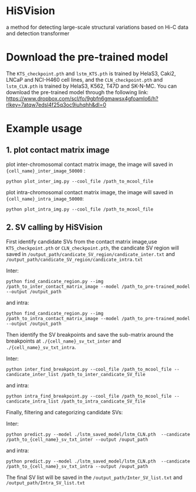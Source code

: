 # HiSVision
a method for detecting large-scale structural variations based on Hi-C data and detection transformer

# Download the pre-trained model
The `KTS_checkpoint.pth` and `lstm_KTS.pth` is trained by HelaS3, Caki2, LNCaP and NCI-H460 cell lines, and the `CLN_checkpoint.pth` and `lstm_CLN.pth` is trained by HelaS3, K562, T47D and SK-N-MC. You can download the pre-trained model through the following link:
https://www.dropbox.com/scl/fo/9gbfn6gmawsx4gfoamlo6/h?rlkey=7atqw7edsl4f25q3oc9iuhqhh&dl=0

# Example usage
## 1. plot contact matrix image 
plot inter-chromosomal contact matrix image, the image will saved in `{cell_name}_inter_image_50000` :
```
python plot_inter_img.py --cool_file /path_to_mcool_file
```
plot intra-chromosomal contact matrix image, the image will saved in `{cell_name}_intra_image_50000`:
```
python plot_intra_img.py --cool_file /path_to_mcool_file
```
## 2. SV calling by HiSVision
First identify candidate SVs from the contact matrix image,use `KTS_checkpoint.pth` or `CLN_checkpoint.pth`, the candicate SV region will saved in `/output_path/candicate_SV_region/candicate_inter.txt` and `/output_path/candicate_SV_region/candicate_intra.txt`

Inter:
```
python find_candicate_region.py --img /path_to_inter_contact_matrix_image --model /path_to_pre-trained_model --output /output_path
```

and intra:
```
python find_candicate_region.py --img /path_to_intra_contact_matrix_image --model /path_to_pre-trained_model --output /output_path
```

Then identify the SV breakpoints and save the sub-matrix around the breakpoints at `./{cell_name}_sv_txt_inter` and `./{cell_name}_sv_txt_intra`. 
 
Inter:
```
python inter_find_breakpoint.py --cool_file /path_to_mcool_file --candicate_inter_list /path_to_inter_candicate_SV_file
```

and intra:
```
python intra_find_breakpoint.py --cool_file /path_to_mcool_file --candicate_intra_list /path_to_intra_candicate_SV_file
```
Finally, filtering and categorizing candidate SVs:

Inter:
```
python predict.py --model ./lstm_saved_model/lstm_CLN.pth  --candicate /path_to_{cell_name}_sv_txt_inter --output /ouput_path
```

and intra:
```
python predict.py --model ./lstm_saved_model/lstm_CLN.pth  --candicate /path_to_{cell_name}_sv_txt_intra --output /ouput_path
```

The final SV list will be saved in the `/output_path/Inter_SV_list.txt` and `/output_path/Intra_SV_list.txt`


